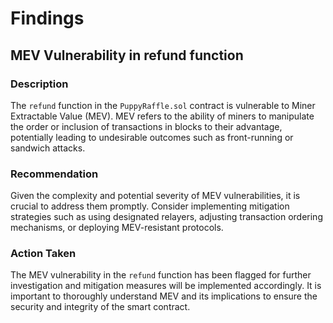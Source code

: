 # Findings

## MEV Vulnerability in refund function

### Description
The `refund` function in the `PuppyRaffle.sol` contract is vulnerable to Miner Extractable Value (MEV). MEV refers to the ability of miners to manipulate the order or inclusion of transactions in blocks to their advantage, potentially leading to undesirable outcomes such as front-running or sandwich attacks.

### Recommendation
Given the complexity and potential severity of MEV vulnerabilities, it is crucial to address them promptly. Consider implementing mitigation strategies such as using designated relayers, adjusting transaction ordering mechanisms, or deploying MEV-resistant protocols.

### Action Taken
The MEV vulnerability in the `refund` function has been flagged for further investigation and mitigation measures will be implemented accordingly. It is important to thoroughly understand MEV and its implications to ensure the security and integrity of the smart contract.

